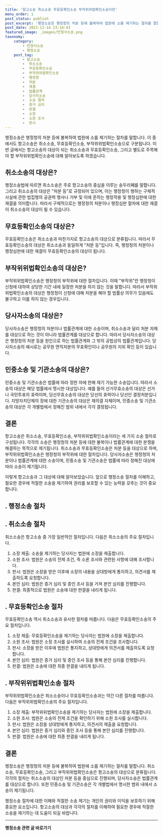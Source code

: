 ```yaml
---
title: '항고소송 취소소송 무효등확인소송 부작위위법확인소송이란'
menu_order: 1
post_status: publish
post_excerpt: '행정소송은 행정청의 처분 등에 불복하여 법원에 소를 제기하는 절차를 말합니다. 이 중에서도 항고소송은 취소소송, 무효등확인소송, 부작위위법확인소송으로 구분됩니다. 이번 글에서는 항고소송의 대상이 되는 취소소송과 무효등확인소송, 그리고 별도로 주목해야 할 부작위위법확인소송에 대해 알아보도록 하겠습니다.'
post_date: 2023-12-14 23:14:43
featured_image: _images/민형사소송.png
taxonomy:
    category:
        - 민형사소송
        - 행정소송
    post_tag:
        - 항고소송
        -  취소소송
        -  무효등확인소송
        -  부작위위법확인소송
        -  행정청
        -  처분
        -  재결
        -  법률관계
        -  당사자소송
        -  소송 절차
        -  증거 심리
        -  판결
        -  소장
        -  소원 조사
        -  판시
---
```


행정소송은 행정청의 처분 등에 불복하여 법원에 소를 제기하는 절차를 말합니다. 이 중에서도 항고소송은 취소소송, 무효등확인소송, 부작위위법확인소송으로 구분됩니다. 이번 글에서는 항고소송의 대상이 되는 취소소송과 무효등확인소송, 그리고 별도로 주목해야 할 부작위위법확인소송에 대해 알아보도록 하겠습니다.

## 취소소송의 대상은?
행정소송법에 따르면 취소소송은 주로 항고소송의 중심을 이루는 송두리째를 말합니다. 그리고 취소소송의 대상은 "처분 등"로 규정되어 있으며, 이는 행정청이 행하는 구체적 사실에 관한 법집행의 공권력 행사나 거부 및 이에 준하는 행정작용 및 행정심판에 대한 재결을 의미합니다. 따라서 구체적으로는 행정청의 처분이나 행정심판 절차에 대한 재결이 취소소송의 대상이 될 수 있습니다.

## 무효등확인소송의 대상은?
무효등확인소송은 취소소송과 마찬가지로 항고소송의 대상으로 분류됩니다. 따라서 무효등확인소송의 대상은 취소소송과 동일하게 "처분 등"입니다. 즉, 행정청의 처분이나 행정심판에 대한 재결이 무효등확인소송의 대상이 됩니다.

## 부작위위법확인소송의 대상은?
부작위위법확인소송은 행정청의 부작위에 대한 절차입니다. 이때 "부작위"란 행정청이 신청에 대하여 상당한 기간 내에 일정한 처분을 하지 않는 것을 말합니다. 따라서 부작위위법확인소송의 대상은 행정청이 신청에 대해 처분을 해야 할 법률상 의무가 있음에도 불구하고 이를 하지 않는 경우입니다.

## 당사자소송의 대상은?
당사자소송은 행정청의 처분이나 법률관계에 대한 소송이며, 취소소송과 달리 처분 자체를 대상으로 하는 것이 아니라 법률관계를 대상으로 합니다. 따라서 당사자소송의 대상은 행정청의 처분 등을 원인으로 하는 법률관계와 그 밖의 공법상의 법률관계입니다. 당사자소송의 예시로는 공무원 면직처분의 무효확인이나 공무원의 지위 확인 등이 있습니다.

## 민중소송 및 기관소송의 대상은?
민중소송 및 기관소송은 법률에 따라 정한 자에 한해 제기 가능한 소송입니다. 따라서 소송의 대상은 해당 법률에서 명시한 대상입니다. 예를 들어 선거무효소송의 대상은 선거나 국민투표의 효력이며, 당선무효소송의 대상은 당선의 효력이나 당선인 결정처분입니다. 지방자치단체의 장에 대한 기관소송의 대상은 재의결 자체이며, 민중소송 및 기관소송의 대상은 각 개별법에서 정해진 범위 내에서 각각 결정됩니다.

## 결론
항고소송은 취소소송, 무효등확인소송, 부작위위법확인소송이라는 세 가지 소송 절차로 구성됩니다. 각각의 소송은 행정청의 처분 등에 대한 불복이나 법률관계에 대한 분쟁을 해결하는 목적으로 제기됩니다. 취소소송과 무효등확인소송은 처분 등을 대상으로 하며, 부작위위법확인소송은 행정청의 부작위에 대한 절차입니다. 당사자소송은 행정청의 처분이나 법률관계에 대한 소송이며, 민중소송 및 기관소송은 법률에 따라 정해진 대상에 따라 소송이 제기됩니다.

이렇게 항고소송과 그 대상에 대해 알아보았습니다. 앞으로 행정소송 절차를 이해하고, 필요한 경우에 적절한 소송을 제기하여 권리를 보호할 수 있는 능력을 갖추는 것이 중요합니다.

##  . 행정소송 절차

##  . 취소소송 절차
취소소송은 항고소송 중 가장 일반적인 절차입니다. 다음은 취소소송의 주요 절차입니다.
1. 소장 제출: 소송을 제기하는 당사자는 법원에 소장을 제출합니다.
2. 소원 조사: 법원은 소송의 전제 조건, 즉 소론 조사와 관련된 사항에 대해 조사합니다.
3. 판시: 법원은 소장을 받은 이후에 소장의 내용을 상대방에게 통지하고, 의견서를 제출하도록 요청합니다.
4. 본안 심리: 법원은 증거 심리 및 증인 조사 등을 거쳐 본안 심리를 진행합니다.
5. 판결: 최종적으로 법원은 소송에 대한 판결을 내리게 됩니다.

##  . 무효등확인소송 절차
무효등확인소송 역시 취소소송과 유사한 절차를 따릅니다. 다음은 무효등확인소송의 주요 절차입니다.
1. 소장 제출: 무효등확인소송을 제기하는 당사자는 법원에 소장을 제출합니다.
2. 소원 조사: 법원은 소정 조사를 실시하여 소송의 전제 조건을 조사합니다.
3. 판시: 소장을 받은 이후에 법원은 통지하고, 상대방에게 의견서를 제출하도록 요청합니다.
4. 본안 심리: 법원은 증거 심리 및 증인 조사 등을 통해 본안 심리를 진행합니다.
5. 판결: 법원은 소송에 대한 최종 판결을 내리게 됩니다.

##  . 부작위위법확인소송 절차
부작위위법확인소송은 취소소송이나 무효등확인소송과는 약간 다른 절차를 따릅니다. 다음은 부작위위법확인소송의 주요 절차입니다.
1. 소장 제출: 부작위위법확인소송을 제기하는 당사자는 법원에 소장을 제출합니다.
2. 소원 조사: 법원은 소송의 전제 조건을 확인하기 위해 소원 조사를 실시합니다.
3. 판시: 법원은 소장을 상대방에게 통지하고, 의견서의 제출을 요청합니다.
4. 본안 심리: 법원은 증거 심리와 증인 조사 등을 통해 본안 심리를 진행합니다.
5. 판결: 법원은 소송에 대한 최종 판결을 내리게 됩니다.

## 결론
행정소송은 행정청의 처분 등에 불복하여 법원에 소를 제기하는 절차를 말합니다. 취소소송, 무효등확인소송, 그리고 부작위위법확인소송은 항고소송의 대상으로 분류됩니다. 각각의 절차는 취소소송의 대상인 처분 등을 중심으로 진행되며, 당사자소송은 법률관계를 대상으로 합니다. 또한 민중소송 및 기관소송은 각 개별법에서 명시한 범위 내에서 소송이 제기됩니다.

행정소송 절차에 대한 이해와 적절한 소송 제기는 개인의 권리와 이익을 보호하기 위해 중요한 요소입니다. 항고소송의 대상과 각각의 절차를 이해하여 필요한 경우에 적절한 소송을 제기하는 데 도움이 되길 바랍니다.
<!-- wp:separator -->
<hr class="wp-block-separator has-alpha-channel-opacity"/>
<!-- /wp:separator -->

<!-- wp:group {"backgroundColor":"base","layout":{"type":"constrained"}} -->
<div class="wp-block-group has-base-background-color has-background"><!-- wp:paragraph {"align":"center","fontSize":"medium"} -->
<p class="has-text-align-center has-large-font-size"><strong>행정소송 관련 글 바로가기</strong></p>
<!-- /wp:paragraph -->


<!-- wp:latest-posts
{"categories":[{"id":15714,"count":19,"description":"","link":"https://uknowlaw.com/category/%ed%96%89%ec%a0%95%ec%86%8c%ec%86%a1/","name":"행정소송","slug":"행정소송","taxonomy":"category","parent":0,"meta":[],"_links":{"self":[{"href":"https://uknowlaw.com/wp-json/wp/v2/categories/15714"}],"collection":[{"href":"https://uknowlaw.com/wp-json/wp/v2/categories"}],"about":[{"href":"https://uknowlaw.com/wp-json/wp/v2/taxonomies/category"}],"wp:post_type":[{"href":"https://uknowlaw.com/wp-json/wp/v2/posts?categories=15714"}],"curies":[{"name":"wp","href":"https://api.w.org/{rel}","templated":true}]}}],"postsToShow":100,"excerptLength":28,"postLayout":"grid","columns":2,"featuredImageAlign":"left","featuredImageSizeSlug":"large","fontSize":"small"} /--></div>
<!-- /wp:group -->
